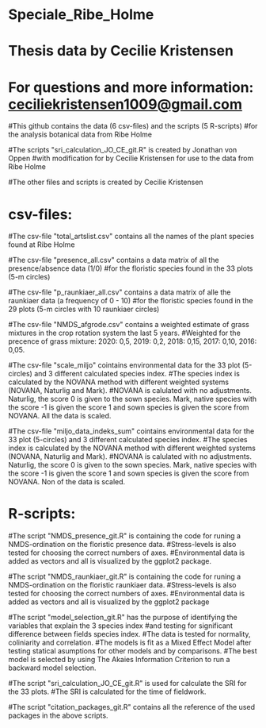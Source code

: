 # Speciale_Ribe_Holme

# Thesis data by Cecilie Kristensen 
# For questions and more information: ceciliekristensen1009@gmail.com

#This github contains the data (6 csv-files) and the scripts (5 R-scripts) 
#for the analysis botanical data from Ribe Holme

#The scripts "sri_calculation_JO_CE_git.R" is created by Jonathan von Oppen 
#with modification for by Cecilie Kristensen for use to the data from Ribe Holme

#The other files and scripts is created by Cecilie Kristensen 

# csv-files:

#The csv-file "total_artslist.csv" contains all the names of the plant species found at Ribe Holme

#The csv-file "presence_all.csv" contains a data matrix of all the presence/absence data (1/0) 
#for the floristic species found in the 33 plots (5-m circles)

#The csv-file "p_raunkiaer_all.csv" contains a data matrix of alle the raunkiaer data (a frequency of 0 - 10)
#for the floristic species found in the 29 plots (5-m circles with 10 raunkiaer circles)

#The csv-file "NMDS_afgrode.csv" contains a weighted estimate of grass mixtures in the crop rotation system the last 5 years.
#Weighted for the precence of grass mixture: 2020: 0,5, 2019: 0,2, 2018: 0,15, 2017: 0,10, 2016: 0,05.

#The csv-file "scale_miljo" cointains environmental data for the 33 plot (5-circles) and 3 different calculated species index.
#The species index is calculated by the NOVANA method with different weighted systems (NOVANA, Naturlig and Mark).
#NOVANA is calulated with no adjustments. Naturlig, the score 0 is given to the sown species. Mark, native species with the 
score -1 is given the score 1 and sown species is given the score from NOVANA. All the data is scaled. 

#The csv-file "miljo_data_indeks_sum" cointains environmental data for the 33 plot (5-circles) and 3 different calculated species index.
#The species index is calculated by the NOVANA method with different weighted systems (NOVANA, Naturlig and Mark).
#NOVANA is calulated with no adjustments. Naturlig, the score 0 is given to the sown species. Mark, native species with the 
score -1 is given the score 1 and sown species is given the score from NOVANA. Non of the data is scaled. 

# R-scripts: 

#The script "NMDS_presence_git.R" is containing the code for runing a NMDS-ordination on the floristic presence data.
#Stress-levels is also tested for choosing the correct numbers of axes. 
#Environmental data is added as vectors and all is visualized by the ggplot2 package. 

#The script "NMDS_raunkiaer_git.R" is containing the code for runing a NMDS-ordination on the floristic raunkiaer data.
#Stress-levels is also tested for choosing the correct numbers of axes. 
#Environmental data is added as vectors and all is visualized by the ggplot2 package

#The script "model_selection_git.R" has the purpose of identifying the variables that explain the 3 species index 
#and testing for significant difference between fields species index.
#The data is tested for normality, coliniarity and correlation. 
#The models is fit as a Mixed Effect Model after testing statical asumptions for other models and by comparisons. 
#The best model is selected by using The Akaies Information Criterion to run a backward model selection. 

#The script "sri_calculation_JO_CE_git.R" is used for calculate the SRI for the 33 plots. 
#The SRI is calculated for the time of fieldwork. 

#The script "citation_packages_git.R" contains all the reference of the used packages in the above scripts. 



